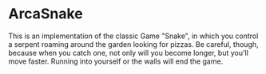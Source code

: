 # ArcaSnake
This is an implementation of the classic Game "Snake", in which you control a serpent roaming around the garden looking for pizzas. Be careful, though, because when you catch one, not only will you become longer, but you'll move faster. Running into yourself or the walls will end the game.
